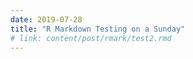 ```yaml
---
date: 2019-07-28
title: "R Markdown Testing on a Sunday"
# link: content/post/rmark/test2.rmd
---
```

